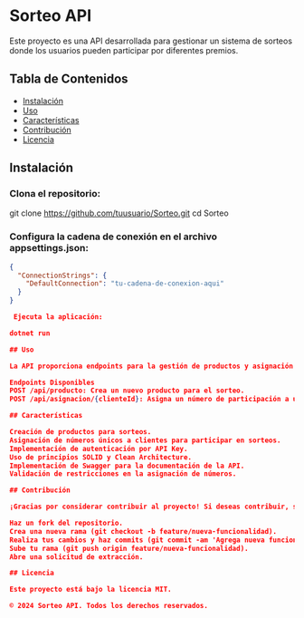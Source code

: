 # Sorteo API

Este proyecto es una API desarrollada para gestionar un sistema de sorteos donde los usuarios pueden participar por diferentes premios.

## Tabla de Contenidos
- [Instalación](#instalación)
- [Uso](#uso)
- [Características](#características)
- [Contribución](#contribución)
- [Licencia](#licencia)

## Instalación

### Clona el repositorio:

git clone https://github.com/tuusuario/Sorteo.git
cd Sorteo


### Configura la cadena de conexión en el archivo appsettings.json:
```json
{
  "ConnectionStrings": {
    "DefaultConnection": "tu-cadena-de-conexion-aqui"
  }
}

 Ejecuta la aplicación:

dotnet run

## Uso

La API proporciona endpoints para la gestión de productos y asignación de números a clientes para participar en los sorteos.

Endpoints Disponibles
POST /api/producto: Crea un nuevo producto para el sorteo.
POST /api/asignacion/{clienteId}: Asigna un número de participación a un cliente.

## Características

Creación de productos para sorteos.
Asignación de números únicos a clientes para participar en sorteos.
Implementación de autenticación por API Key.
Uso de principios SOLID y Clean Architecture.
Implementación de Swagger para la documentación de la API.
Validación de restricciones en la asignación de números.

## Contribución

¡Gracias por considerar contribuir al proyecto! Si deseas contribuir, sigue estos pasos:

Haz un fork del repositorio.
Crea una nueva rama (git checkout -b feature/nueva-funcionalidad).
Realiza tus cambios y haz commits (git commit -am 'Agrega nueva funcionalidad').
Sube tu rama (git push origin feature/nueva-funcionalidad).
Abre una solicitud de extracción.

## Licencia

Este proyecto está bajo la licencia MIT.

© 2024 Sorteo API. Todos los derechos reservados.